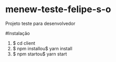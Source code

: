 # menew-teste-felipe-s-o
Projeto teste para desenvolvedor 

#Instalação

1. $ cd client
2. $ npm installou$ yarn install
3. $ npm startou$ yarn start 
